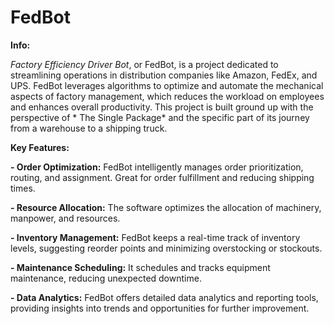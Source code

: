 # FedBot

**Info:**

_Factory Efficiency Driver Bot_, or FedBot, is a project dedicated to streamlining operations in distribution companies like Amazon, FedEx, and UPS. FedBot leverages algorithms to optimize and automate the mechanical aspects of factory management, which reduces the workload on employees and enhances overall productivity. This project is built ground up with the perspective of * The Single Package* and the specific part of its journey from a warehouse to a shipping truck.

**Key Features:**

**- Order Optimization:**  FedBot intelligently manages order prioritization, routing, and assignment. Great for order fulfillment and reducing shipping times.

**- Resource Allocation:**   The software optimizes the allocation of machinery, manpower, and resources.

**- Inventory Management:** FedBot keeps a real-time track of inventory levels, suggesting reorder points and minimizing overstocking or stockouts.

**- Maintenance Scheduling:** It schedules and tracks equipment maintenance, reducing unexpected downtime.

**- Data Analytics:** FedBot offers detailed data analytics and reporting tools, providing insights into trends and opportunities for further improvement.
